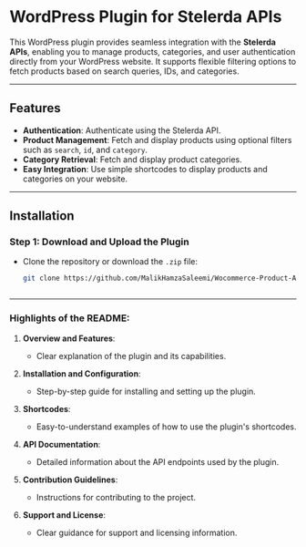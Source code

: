 # WordPress Plugin for Stelerda APIs

This WordPress plugin provides seamless integration with the **Stelerda APIs**, enabling you to manage products, categories, and user authentication directly from your WordPress website. It supports flexible filtering options to fetch products based on search queries, IDs, and categories.

---

## Features

- **Authentication**: Authenticate using the Stelerda API.
- **Product Management**: Fetch and display products using optional filters such as `search`, `id`, and `category`.
- **Category Retrieval**: Fetch and display product categories.
- **Easy Integration**: Use simple shortcodes to display products and categories on your website.

---

## Installation

### Step 1: Download and Upload the Plugin
- Clone the repository or download the `.zip` file:
  ```bash
  git clone https://github.com/MalikHamzaSaleemi/Wocommerce-Product-API.git



---

### Highlights of the README:
1. **Overview and Features**:
   - Clear explanation of the plugin and its capabilities.
   
2. **Installation and Configuration**:
   - Step-by-step guide for installing and setting up the plugin.

3. **Shortcodes**:
   - Easy-to-understand examples of how to use the plugin's shortcodes.

4. **API Documentation**:
   - Detailed information about the API endpoints used by the plugin.

5. **Contribution Guidelines**:
   - Instructions for contributing to the project.

6. **Support and License**:
   - Clear guidance for support and licensing information.

